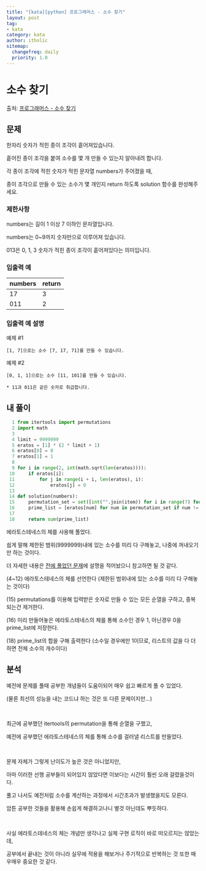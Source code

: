 ```yaml
---
title: "[kata][python] 프로그래머스 - 소수 찾기"
layout: post
tag:
- kata
category: kata
author: itholic
sitemap:
  changefreq: daily
  priority: 1.0
---
```


# 소수 찾기

출처: <a href="https://programmers.co.kr/learn/courses/30/lessons/42839" target="_blank">프로그래머스 - 소수 찾기</a>

## 문제

한자리 숫자가 적힌 종이 조각이 흩어져있습니다.

흩어진 종이 조각을 붙여 소수를 몇 개 만들 수 있는지 알아내려 합니다.

각 종이 조각에 적힌 숫자가 적힌 문자열 numbers가 주어졌을 때,

종이 조각으로 만들 수 있는 소수가 몇 개인지 return 하도록 solution 함수를 완성해주세요.

### 제한사항

numbers는 길이 1 이상 7 이하인 문자열입니다.

numbers는 0~9까지 숫자만으로 이루어져 있습니다.

013은 0, 1, 3 숫자가 적힌 종이 조각이 흩어져있다는 의미입니다.

### 입출력 예

|numbers	|return|
|---|---|
|17|	3|
|011|	2|


### 입출력 예 설명

예제 #1

```
[1, 7]으로는 소수 [7, 17, 71]를 만들 수 있습니다.
```

예제 #2

```
[0, 1, 1]으로는 소수 [11, 101]를 만들 수 있습니다.

* 11과 011은 같은 숫자로 취급합니다.
```

## 내 풀이


```python
  1 from itertools import permutations
  2 import math
  3
  4 limit = 9999999
  5 eratos = [1] * (2 * limit + 1)
  6 eratos[0] = 0
  7 eratos[1] = 1
  8
  9 for i in range(2, int(math.sqrt(len(eratos)))):
 10     if eratos[i]:
 11         for j in range(i + i, len(eratos), i):
 12             eratos[j] = 0
 13
 14 def solution(numbers):
 15     permutation_set = set([int("".join(item)) for i in range(7) for item in set(permutations(list(numbers), i + 1)    )])
 16     prime_list = [eratos[num] for num in permutation_set if num != 0 and num != 1]
 17
 18     return sum(prime_list)
```

에라토스테네스의 체를 사용해 풀었다.

쉽게 말해 제한된 범위(9999999)내에 있는 소수를 미리 다 구해놓고, 나중에 꺼내오기만 하는 것이다.

더 자세한 내용은 <a href="https://itholic.github.io/kata-bertrands-postulate/" target="_blank">전에 풀었던 문제</a>에 설명을 적어놨으니 참고하면 될 것 같다.

(4~12) 에라토스테네스의 체를 선언한다 (제한된 범위내에 있는 소수를 미리 다 구해놓는 것이다)

(15) permutations를 이용해 입력받은 숫자로 만들 수 있는 모든 순열을 구하고, 중복되는건 제거한다.

(16) 미리 만들어놓은 에라토스테네스의 체를 통해 소수인 경우 1, 아닌경우 0을 prime_list에 저장한다.

(18) prime_list의 합을 구해 출력한다 (소수일 경우에만 1이므로, 리스트의 값을 다 더하면 전체 소수의 개수이다)



## 분석

예전에 문제를 풀때 공부한 개념들이 도움이되어 매우 쉽고 빠르게 풀 수 있었다.

(물론 최선의 성능을 내는 코드냐 하는 것은 또 다른 문제이지만...)

<br/>

최근에 공부했던 itertools의 permutation을 통해 순열을 구했고,

예전에 공부했던 에라토스테네스의 체를 통해 소수를 걸러낼 리스트를 만들었다.

<br/>

문제 자체가 그렇게 난이도가 높은 것은 아니었지만,

아마 이러한 선행 공부들이 되어있지 않았다면 이보다는 시간이 훨씬 오래 걸렸을것이다.

풀고 나서도 예전처럼 소수를 계산하는 과정에서 시간초과가 발생했을지도 모른다.

암튼 공부한 것들을 활용해 손쉽게 해결하고나니 별것 아닌데도 뿌듯하다.

<br/>

사실 에라토스테네스의 체는 개념만 생각나고 실제 구현 로직이 바로 떠오르지는 않았는데,

공부에서 끝내는 것이 아니라 실무에 적용을 해보거나 주기적으로 반복하는 것 또한 매우매우 중요한 것 같다.